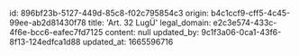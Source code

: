 id: 896bf23b-5127-449d-85c8-f02c795854c3
origin: b4c1ccf9-cff5-4c45-99ee-ab2d81430f78
title: 'Art. 32 LugÜ'
legal_domain: e2c3e574-433c-4f6e-bcc6-eafec7fd7125
content: null
updated_by: 9c1f3a06-0ca1-43f6-8f13-124edfca1d88
updated_at: 1665596716
